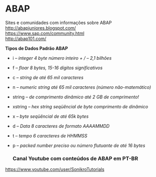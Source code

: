 # ABAP  
Sites e comunidades com informações sobre ABAP  
http://abapjuniores.blogspot.com/  
https://www.sap.com/community.html  
http://abap101.com/  
  
  
  
**Tipos de Dados Padrão ABAP**  
  
* i –  *integer 4 byte número inteiro + / – 2,1 bilhões*  
* f –  *floar 8 bytes, 15-16 dígitos significativos*  
* c – *string de até 65 mil caracteres*  
* n – *numeric string até 65 mil caracteres (número não-matemático)*  
* string – *de comprimento dinâmico até 2 GB de comprimento!*  
* xstring –  *hex string seqüêncial de byte comprimento de dinâmico*  
* x –  *byte seqüêncial de até 65k bytes*  
* d –  *Data 8 caracteres de formato AAAAMMDD*  
* t –  *tempo 6 caracteres de HHMMSS*  
* p  – *packed number preciso ou número flutuante de até 16 bytes*  
  
  
  
  ### Canal Youtube com conteúdos de ABAP em PT-BR  
    
https://www.youtube.com/user/SonikroTutorials
